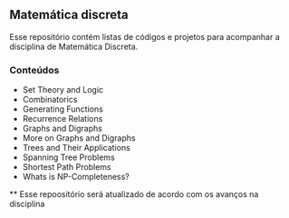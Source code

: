 ## Matemática discreta
Esse repositório contém listas de códigos e projetos para acompanhar a disciplina de Matemática Discreta.

### Conteúdos
- Set Theory and Logic
- Combinatorics 
- Generating Functions 
- Recurrence Relations
- Graphs and Digraphs
- More on Graphs and Digraphs
- Trees and Their Applications
- Spanning Tree Problems 
- Shortest Path Problems 
- Whats is NP-Completeness?

** Esse repoositório será atualizado de acordo com os avanços na disciplina
